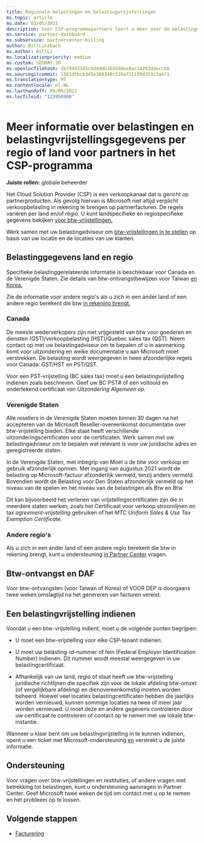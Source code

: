 ```yaml
---
title: Regionale belastingen en belastingvrijstellingen
ms.topic: article
ms.date: 03/05/2021
description: Voor CSP-programmapartners leert u meer over de belastingverantwoordelijkheden per regio, het indienen van btw-vrijstellingen voor CSP-verkoop en het krijgen van ondersteuning voor belastingvragen.
ms.service: partner-dashboard
ms.subservice: partnercenter-billing
author: BillLinzbach
ms.author: BillLi
ms.localizationpriority: medium
ms.custom: SEOMAY.20
ms.openlocfilehash: 2b79943185cbd940b164508ee8ac14203ddeccb8
ms.sourcegitcommit: 1161d5bcb345e368348c535a7211f0d353c5a471
ms.translationtype: MT
ms.contentlocale: nl-NL
ms.lasthandoff: 09/09/2021
ms.locfileid: "123956908"
---
```

# <a name="read-about-taxes-and-tax-exemption-details-by-region-or-country-for-partners-in-the-csp-program"></a>Meer informatie over belastingen en belastingvrijstellingsgegevens per regio of land voor partners in het CSP-programma

**Juiste rollen:** globale beheerder

Het Cloud Solution Provider (CSP) is een verkoopkanaal dat is gericht op partnerproducten. Als gevolg hiervan is Microsoft niet altijd verplicht verkoopbelasting in rekening te brengen op partnerfacturen. De regels variëren per land en/of regio. U kunt landspecifieke en regiospecifieke gegevens bekijken [voor btw-vrijstellingen.](#country-and-region-tax-details)

Werk samen met uw belastingadviseur om [btw-vrijstellingen in te stellen](#file-a-tax-exemption) op basis van uw locatie en de locaties van uw klanten.

## <a name="country-and-region-tax-details"></a>Belastinggegevens land en regio

Specifieke belastinggerelateerde informatie is beschikbaar voor Canada en de Verenigde Staten. Zie details van btw-ontvangstbewijzen voor Taiwan [en Korea.](#tax-receipts-and-daf)

Zie de informatie voor andere regio's als u zich in een ander land of een andere regio berekent die btw [in rekening brengt.](#other-regions)


### <a name="canada"></a>Canada

De meeste wederverkopers zijn niet vrijgesteld van btw voor goederen en diensten (GST)/verkoopbelasting (HST)/Quebec sales tax (QST). Neem contact op met uw belastingadviseur om te bepalen of u in aanmerking komt voor uitzondering en welke documentatie u aan Microsoft moet verstrekken. De belasting wordt weergegeven in twee afzonderlijke regels voor Canada: GST/HST en PST/QST.

Voor een PST-vrijstelling (BC sales tax) moet u een belastingvrijstelling indienen zoals beschreven. Geef uw BC PST# of een voltooid en ondertekend certificaat *van Uitzondering Algemeen op.*

### <a name="united-states"></a>Verenigde Staten

Alle resellers in de Verenigde Staten moeten binnen 30 dagen na het accepteren van de Microsoft Reseller-overeenkomst documentatie over btw-vrijstelling bieden. Elke staat heeft verschillende uitzonderingscertificaten voor de certificaten. Werk samen met uw belastingadviseur om te bepalen wat relevant is voor uw juridische adres en geregistreerde staten.

In de Verenigde Staten, met inbegrip van Moet u de btw voor verkoop en gebruik afzonderlijk opnnen.  Met ingang van augustus 2021 wordt de belasting op Microsoft-factuur afzonderlijk vermeld, tenzij anders vermeld.  Bovendien wordt de Belasting voor Den Staten afzonderlijk vermeld op het niveau van de spelen en het niveau van de belastingen als Btw en Btw.

Dit kan bijvoorbeeld het verlenen van vrijstellingscertificaten  zijn die in meerdere staten werken, zoals het Certificaat voor verkoop stroomlijnen en tax *agreement-vrijstelling* gebruiken of het *MTC Uniform Sales & Use Tax Exemption Certificate*.

### <a name="other-regions"></a>Andere regio's

Als u zich in een ander land of een andere regio berekent die btw in rekening brengt, kunt u ondersteuning [in Partner Center](#support) vragen.

## <a name="tax-receipts-and-daf"></a>Btw-ontvangst en DAF

Voor btw-ontvangsten (voor Taiwan of Korea) of VOOR DEP is doorgaans twee weken omslagtijd na het genereren van facturen vereist.

## <a name="file-a-tax-exemption"></a>Een belastingvrijstelling indienen

Voordat u een btw-vrijstelling indient, moet u de volgende punten begrijpen:

- U moet een btw-vrijstelling voor elke CSP-tenant indienen.

- U moet uw belasting-id-nummer of fein (Federal Employer Identification Number) indienen. Dit nummer wordt meestal weergegeven in uw belastingcertificaat.

- Afhankelijk van uw land, regio of staat heeft uw btw-vrijstelling juridische richtlijnen die specifiek zijn voor de lokale afdeling btw-omzet (of vergelijkbare afdeling) en dienovereenkomstig moeten worden beheerd. Hoewel veel locaties belastingcertificaten hebben die jaarlijks worden vernieuwd, kunnen sommige locaties na twee of meer jaar worden vernieuwd. U moet deze en andere gegevens controleren door uw certificaat te controleren of contact op te nemen met uw lokale btw-instantie.

Wanneer u klaar bent om uw belastingvrijstelling in te kunnen indienen, opent u een ticket met Microsoft-ondersteuning [en](https://partner.microsoft.com/dashboard/support/csp/servicerequests/create?stage=2&topicid=92930319-ced6-c18b-d7a6-d62b22d60aa5) verstrekt u de juiste informatie.

## <a name="support"></a>Ondersteuning

Voor vragen over btw-vrijstellingen en restituties, of andere vragen met betrekking tot belastingen, kunt u ondersteuning aanvragen in Partner Center. Geef Microsoft twee weken de tijd om contact met u op te nemen en het probleem op te lossen.

## <a name="next-steps"></a>Volgende stappen

- [Facturering](billing.md)
